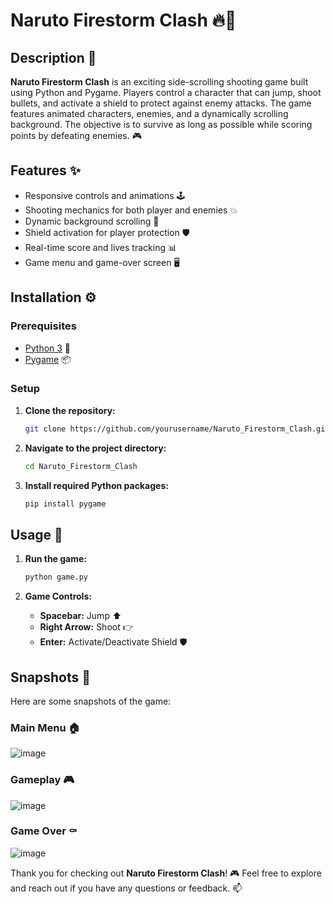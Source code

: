 # Naruto Firestorm Clash 🔥🍥

## Description 📝
**Naruto Firestorm Clash** is an exciting side-scrolling shooting game built using Python and Pygame. Players control a character that can jump, shoot bullets, and activate a shield to protect against enemy attacks. The game features animated characters, enemies, and a dynamically scrolling background. The objective is to survive as long as possible while scoring points by defeating enemies. 🎮

## Features ✨
- Responsive controls and animations 🕹️
- Shooting mechanics for both player and enemies 💥
- Dynamic background scrolling 🌄
- Shield activation for player protection 🛡️
- Real-time score and lives tracking 📊
- Game menu and game-over screen 🖥️

## Installation ⚙️

### Prerequisites
- [Python 3](https://www.python.org/downloads/) 🐍
- [Pygame](https://www.pygame.org/news) 📦

### Setup
1. **Clone the repository:**
    ```bash
    git clone https://github.com/yourusername/Naruto_Firestorm_Clash.git
    ```

2. **Navigate to the project directory:**
    ```bash
    cd Naruto_Firestorm_Clash
    ```

3. **Install required Python packages:**
    ```bash
    pip install pygame
    ```

## Usage 🚀
1. **Run the game:**
    ```bash
    python game.py
    ```

2. **Game Controls:**
    - **Spacebar:** Jump ⬆️
    - **Right Arrow:** Shoot 👉
    - **Enter:** Activate/Deactivate Shield 🛡️

## Snapshots 📸
Here are some snapshots of the game:

### Main Menu 🏠
![image](https://github.com/harishy0406/Naruto_Firestorm_Clash/assets/142865295/4d6cb649-f13c-4b1d-aa11-3a1a3f3453b7)


### Gameplay 🎮
![image](https://github.com/harishy0406/Naruto_Firestorm_Clash/assets/142865295/78035a13-a4a5-41a9-9f80-3d4ed4121fc3)


### Game Over ⚰️
![image](https://github.com/harishy0406/Naruto_Firestorm_Clash/assets/142865295/6345f5f2-a8d4-4cdf-b62f-1c2b4a18148f)


Thank you for checking out **Naruto Firestorm Clash**! 🎮 Feel free to explore and reach out if you have any questions or feedback. 📫
